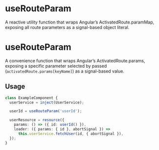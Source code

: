 # useRouteParam

A reactive utility function that wraps Angular’s ActivatedRoute.paramMap, exposing all route parameters as a signal-based object literal.

# useRouteParam

A convenience function that wraps Angular’s ActivatedRoute.params, exposing a specific parameter selected by passed (`activatedRoute.params[keyName]`) as a signal-based value.

## Usage

```ts
class ExampleComponent {
  userService = inject(UserService);

  userId = useRouteParam('userId');

  userResource = resource({
    params: () => ({ id: userId() }),
    loader: ({ params: { id }, abortSignal }) =>
      this.userService.fetchUser(id, { abortSignal }),
  });
}
```
